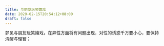 ```yaml
---
title: 与朋友玩笑嬉戏
date: 2020-02-15T20:54:12+08:00
draft: false
---
```


梦见与朋友玩笑嬉戏，在异性方面将有问题出现，对性的诱惑千万要小心，要保持清醒与理智；